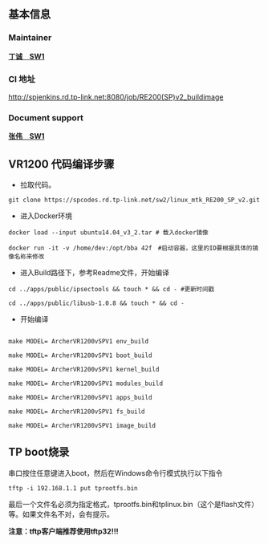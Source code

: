 ## 基本信息

### Maintainer

<strong>[丁诚　SW1](https://spcodes.rd.tp-link.net/dingcheng)</strong>


### CI 地址


<http://spjenkins.rd.tp-link.net:8080/job/RE200(SP)v2_buildimage>

### Document support

<strong>[张伟　SW1](https://spcodes.rd.tp-link.net/zhangwei_w8284)</strong>

## VR1200 代码编译步骤

* 拉取代码。
```shell
git clone https://spcodes.rd.tp-link.net/sw2/linux_mtk_RE200_SP_v2.git
```

* 进入Docker环境

```shell
docker load --input ubuntu14.04_v3_2.tar # 载入docker镜像

docker run -it -v /home/dev:/opt/bba 42f　#启动容器，这里的ID要根据具体的镜像名称来修改
```

* 进入Build路径下，参考Readme文件，开始编译

```shell
cd ../apps/public/ipsectools && touch * && cd - #更新时间戳

cd ../apps/public/libusb-1.0.8 && touch * && cd -
```

* 开始编译

```shell

make MODEL= ArcherVR1200vSPV1 env_build

make MODEL= ArcherVR1200vSPV1 boot_build

make MODEL= ArcherVR1200vSPV1 kernel_build

make MODEL= ArcherVR1200vSPV1 modules_build

make MODEL= ArcherVR1200vSPV1 apps_build

make MODEL= ArcherVR1200vSPV1 fs_build

make MODEL= ArcherVR1200vSPV1 image_build

```

## TP boot烧录

串口按住任意键进入boot，然后在Windows命令行模式执行以下指令

```shell
tftp -i 192.168.1.1 put tprootfs.bin
```
最后一个文件名必须为指定格式，tprootfs.bin和tplinux.bin（这个是flash文件）等。如果文件名不对，会有提示。

**注意：tftp客户端推荐使用tftp32!!!**

